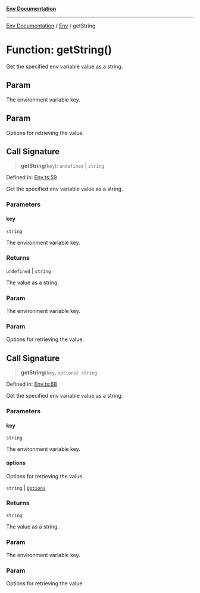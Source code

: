 [**Env Documentation**](../../README.md)

***

[Env Documentation](../../README.md) / [Env](../README.md) / getString

# Function: getString()

Get the specified env variable value as a string.

## Param

The environment variable key.

## Param

Options for retrieving the value.

## Call Signature

> **getString**(`key`): `undefined` \| `string`

Defined in: [Env.ts:59](https://github.com/stonemjs/env/blob/23fb7680a09f87fe5357fe99ea6eb16187d6b1f8/src/Env.ts#L59)

Get the specified env variable value as a string.

### Parameters

#### key

`string`

The environment variable key.

### Returns

`undefined` \| `string`

The value as a string.

### Param

The environment variable key.

### Param

Options for retrieving the value.

## Call Signature

> **getString**(`key`, `options`): `string`

Defined in: [Env.ts:68](https://github.com/stonemjs/env/blob/23fb7680a09f87fe5357fe99ea6eb16187d6b1f8/src/Env.ts#L68)

Get the specified env variable value as a string.

### Parameters

#### key

`string`

The environment variable key.

#### options

Options for retrieving the value.

`string` | [`Options`](../../declarations/interfaces/Options.md)

### Returns

`string`

The value as a string.

### Param

The environment variable key.

### Param

Options for retrieving the value.
